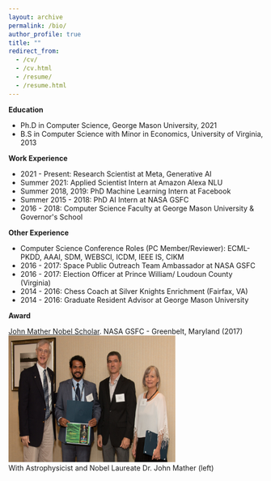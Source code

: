 ```yaml
---
layout: archive
permalink: /bio/
author_profile: true
title: ""
redirect_from: 
  - /cv/
  - /cv.html
  - /resume/
  - /resume.html
---
```



**Education**

* Ph.D in Computer Science, George Mason University, 2021
* B.S in Computer Science with Minor in Economics, University of Virginia, 2013


**Work Experience**

* 2021 - Present: Research Scientist at Meta, Generative AI
* Summer 2021: Applied Scientist Intern at Amazon Alexa NLU
* Summer 2018, 2019: PhD Machine Learning Intern at Facebook
* Summer 2015 - 2018: PhD AI Intern at NASA GSFC
* 2016 - 2018: Computer Science Faculty at George Mason University & Governor's School


**Other Experience**

* Computer Science Conference Roles (PC Member/Reviewer): ECML-PKDD, AAAI, SDM, WEBSCI, ICDM, IEEE IS, CIKM
* 2016 - 2017: Space Public Outreach Team Ambassador at NASA GSFC
* 2016 - 2017: Election Officer at Prince William/ Loudoun County (Virginia)
* 2014 - 2016: Chess Coach at Silver Knights Enrichment (Fairfax, VA)
* 2014 - 2016: Graduate Resident Advisor at George Mason University



**Award**

[John Mather Nobel Scholar](https://spacegrant.org/programs/john-mather/john-mather-2017/). NASA GSFC - Greenbelt, Maryland (2017)\
<img src='/images/jmns.jpg' width="330" height="250">\
With Astrophysicist and Nobel Laureate Dr. John Mather (left)
